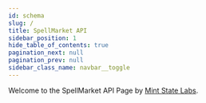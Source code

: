 ```yaml
---
id: schema
slug: /
title: SpellMarket API
sidebar_position: 1
hide_table_of_contents: true
pagination_next: null
pagination_prev: null
sidebar_class_name: navbar__toggle
---
```


Welcome to the SpellMarket API Page by [Mint State Labs](https://mintstatelabs.com).
